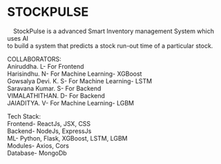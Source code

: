 <h1>STOCKPULSE</h1>


&emsp;StockPulse is a advanced Smart Inventory management System which uses AI <br />
to build a system that predicts a stock run-out time of a particular stock.

COLLABORATORS: <br />
    Aniruddha. L- For Frontend<br />
    Harisindhu. N- For Machine Learning- XGBoost<br />
    Gowsalya Devi. K. S- For Machine Learning- LSTM<br />
    Saravana Kumar. S- For Backend<br />
    VIMALATHITHAN. D- For Backend<br />
    JAIADITYA. V- For Machine Learning- LGBM<br />

Tech Stack: <br />
  Frontend- ReactJs, JSX, CSS <br />
  Backend- NodeJs, ExpressJs <br />
  ML- Python, Flask, XGBoost, LSTM, LGBM <br />
  Modules- Axios, Cors <br />
  Database- MongoDb <br />
